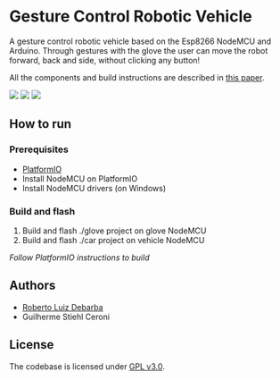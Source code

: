 # Gesture Control Robotic Vehicle

A gesture control robotic vehicle based on the Esp8266 NodeMCU and Arduino.
Through gestures with the glove the user can move the robot forward, back and side, without clicking any button!

All the components and build instructions are described in [this paper](https://github.com/RobertoDebarba/renal-scintigraphy-image-segmentation/blob/master/docs/paper.pdf).

<img src="https://github.com/RobertoDebarba/renal-scintigraphy-image-segmentation/blob/master/docs/presentation.gif">
<img src="https://github.com/RobertoDebarba/renal-scintigraphy-image-segmentation/blob/master/docs/glove.jpg">
<img src="https://github.com/RobertoDebarba/renal-scintigraphy-image-segmentation/blob/master/docs/vehicle.jpg">

## How to run

### Prerequisites

* [PlatformIO](https://platformio.org/)
* Install NodeMCU on PlatformIO
* Install NodeMCU drivers (on Windows)

### Build and flash

1. Build and flash ./glove project on glove NodeMCU
1. Build and flash ./car project on vehicle NodeMCU

*Follow PlatformIO instructions to build*

## Authors

* [Roberto Luiz Debarba](https://github.com/RobertoDebarba)
* Guilherme Stiehl Ceroni

## License

The codebase is licensed under [GPL v3.0](http://www.gnu.org/licenses/gpl-3.0.html).